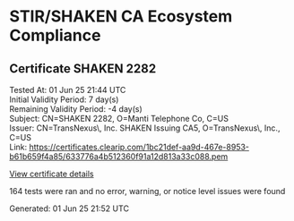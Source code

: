 # STIR/SHAKEN CA Ecosystem Compliance

## Certificate SHAKEN 2282

Tested At: 01 Jun 25 21:44 UTC\
Initial Validity Period: 7 day(s)\
Remaining Validity Period: -4 day(s)\
Subject: CN=SHAKEN 2282, O=Manti Telephone Co, C=US\
Issuer: CN=TransNexus\\, Inc. SHAKEN Issuing CA5, O=TransNexus\\, Inc., C=US\
Link: https://certificates.clearip.com/1bc21def-aa9d-467e-8953-b61b659f4a85/633776a4b512360f91a12d813a33c088.pem

[View certificate details](https://x509.io/?cert=MIIC0jCCAnigAwIBAgIQWhP0RGK2y%2FY3Ob3tlcdoZTAKBggqhkjOPQQDAjBWMQswCQYDVQQGEwJVUzEZMBcGA1UEChMQVHJhbnNOZXh1cywgSW5jLjEsMCoGA1UEAxMjVHJhbnNOZXh1cywgSW5jLiBTSEFLRU4gSXNzdWluZyBDQTUwHhcNMjUwNTIxMTc1OTI0WhcNMjUwNTI4MTc1OTIzWjBAMQswCQYDVQQGEwJVUzEbMBkGA1UEChMSTWFudGkgVGVsZXBob25lIENvMRQwEgYDVQQDEwtTSEFLRU4gMjI4MjBZMBMGByqGSM49AgEGCCqGSM49AwEHA0IABNj%2FaLXCgntYQDmYuIfqzTcUE7SRUsWkItpCTVmwF3hMrweZiuITaYtpuX2c8j1Y04XjmPZwwzjraNhMvgojQKujggE8MIIBODAMBgNVHRMBAf8EAjAAMA4GA1UdDwEB%2FwQEAwIHgDAdBgNVHQ4EFgQU0hIQc7loPbLcoes%2FcAl8OkQ4QhswHwYDVR0jBBgwFoAU2gCzh%2FiCP7%2B6IqJkY7X2L8yOdcowFwYDVR0gBBAwDjAMBgpghkgBhv8JAQEEMIGmBgNVHR8EgZ4wgZswgZigOqA4hjZodHRwczovL2F1dGhlbnRpY2F0ZS1hcGkuaWNvbmVjdGl2LmNvbS9kb3dubG9hZC92MS9jcmyiWqRYMFYxFDASBgNVBAcMC0JyaWRnZXdhdGVyMQswCQYDVQQIDAJOSjETMBEGA1UEAwwKU1RJLVBBIENSTDELMAkGA1UEBhMCVVMxDzANBgNVBAoMBlNUSS1QQTAWBggrBgEFBQcBGgQKMAigBhYEMjI4MjAKBggqhkjOPQQDAgNIADBFAiASeSYscdRJi%2FrRQoqU6nCXJLgWzn3FMzs%2FAp6tg1Sy5wIhAIATg6ObRQC3NvU4Z0gEnU5IV2eVeDlwPskHVE99aNnD)

164 tests were ran and no error, warning, or notice level issues were found


Generated: 01 Jun 25 21:52 UTC